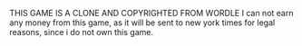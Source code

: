 THIS GAME IS A CLONE AND COPYRIGHTED FROM WORDLE
I can not earn any money from this game, as it will be sent to 
new york times for legal reasons, since i do not own this game.
